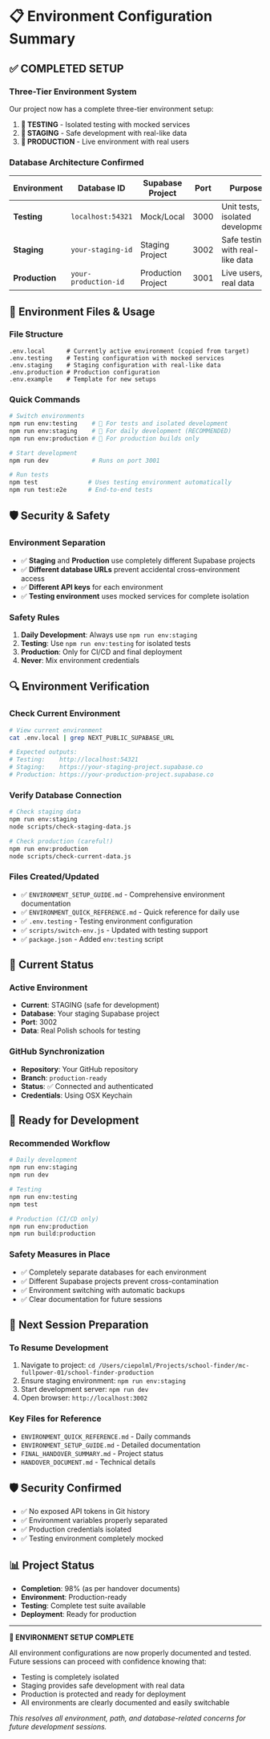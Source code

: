# 📋 Environment Configuration Summary

## ✅ COMPLETED SETUP

### Three-Tier Environment System
Our project now has a complete three-tier environment setup:

1. **🧪 TESTING** - Isolated testing with mocked services
2. **🔧 STAGING** - Safe development with real-like data  
3. **🚀 PRODUCTION** - Live environment with real users

### Database Architecture Confirmed

| Environment | Database ID | Supabase Project | Port | Purpose |
|-------------|-------------|------------------|------|---------|
| **Testing** | `localhost:54321` | Mock/Local | 3000 | Unit tests, isolated development |
| **Staging** | `your-staging-id` | Staging Project | 3002 | Safe testing with real-like data |
| **Production** | `your-production-id` | Production Project | 3001 | Live users, real data |

## 🔧 Environment Files & Usage

### File Structure
```
.env.local      # Currently active environment (copied from target)
.env.testing    # Testing configuration with mocked services
.env.staging    # Staging configuration with real-like data
.env.production # Production configuration
.env.example    # Template for new setups
```

### Quick Commands
```bash
# Switch environments
npm run env:testing    # 🧪 For tests and isolated development
npm run env:staging    # 🔧 For daily development (RECOMMENDED)
npm run env:production # 🚀 For production builds only

# Start development
npm run dev            # Runs on port 3001

# Run tests
npm test              # Uses testing environment automatically
npm run test:e2e      # End-to-end tests
```

## 🛡️ Security & Safety

### Environment Separation
- ✅ **Staging** and **Production** use completely different Supabase projects
- ✅ **Different database URLs** prevent accidental cross-environment access
- ✅ **Different API keys** for each environment
- ✅ **Testing environment** uses mocked services for complete isolation

### Safety Rules
1. **Daily Development**: Always use `npm run env:staging`
2. **Testing**: Use `npm run env:testing` for isolated tests
3. **Production**: Only for CI/CD and final deployment
4. **Never**: Mix environment credentials

## 🔍 Environment Verification

### Check Current Environment
```bash
# View current environment
cat .env.local | grep NEXT_PUBLIC_SUPABASE_URL

# Expected outputs:
# Testing:    http://localhost:54321
# Staging:    https://your-staging-project.supabase.co  
# Production: https://your-production-project.supabase.co
```

### Verify Database Connection
```bash
# Check staging data
npm run env:staging
node scripts/check-staging-data.js

# Check production (careful!)
npm run env:production  
node scripts/check-current-data.js
```

### Files Created/Updated
- ✅ `ENVIRONMENT_SETUP_GUIDE.md` - Comprehensive environment documentation
- ✅ `ENVIRONMENT_QUICK_REFERENCE.md` - Quick reference for daily use
- ✅ `.env.testing` - Testing environment configuration
- ✅ `scripts/switch-env.js` - Updated with testing support
- ✅ `package.json` - Added `env:testing` script

## 🎯 Current Status

### Active Environment
- **Current**: STAGING (safe for development)
- **Database**: Your staging Supabase project
- **Port**: 3002
- **Data**: Real Polish schools for testing

### GitHub Synchronization
- **Repository**: Your GitHub repository
- **Branch**: `production-ready`
- **Status**: ✅ Connected and authenticated
- **Credentials**: Using OSX Keychain

## 🚀 Ready for Development

### Recommended Workflow
```bash
# Daily development
npm run env:staging
npm run dev

# Testing
npm run env:testing
npm test

# Production (CI/CD only)
npm run env:production
npm run build:production
```

### Safety Measures in Place
- ✅ Completely separate databases for each environment
- ✅ Different Supabase projects prevent cross-contamination
- ✅ Environment switching with automatic backups
- ✅ Clear documentation for future sessions

## 🔄 Next Session Preparation

### To Resume Development
1. Navigate to project: `cd /Users/ciepolml/Projects/school-finder/mc-fullpower-01/school-finder-production`
2. Ensure staging environment: `npm run env:staging`
3. Start development server: `npm run dev`
4. Open browser: `http://localhost:3002`

### Key Files for Reference
- `ENVIRONMENT_QUICK_REFERENCE.md` - Daily commands
- `ENVIRONMENT_SETUP_GUIDE.md` - Detailed documentation
- `FINAL_HANDOVER_SUMMARY.md` - Project status
- `HANDOVER_DOCUMENT.md` - Technical details

## 🛡️ Security Confirmed
- ✅ No exposed API tokens in Git history
- ✅ Environment variables properly separated
- ✅ Production credentials isolated
- ✅ Testing environment completely mocked

## 📊 Project Status
- **Completion**: 98% (as per handover documents)
- **Environment**: Production-ready
- **Testing**: Complete test suite available
- **Deployment**: Ready for production

---

**🎉 ENVIRONMENT SETUP COMPLETE**

All environment configurations are now properly documented and tested. Future sessions can proceed with confidence knowing that:
- Testing is completely isolated
- Staging provides safe development with real data
- Production is protected and ready for deployment
- All environments are clearly documented and easily switchable

*This resolves all environment, path, and database-related concerns for future development sessions.*